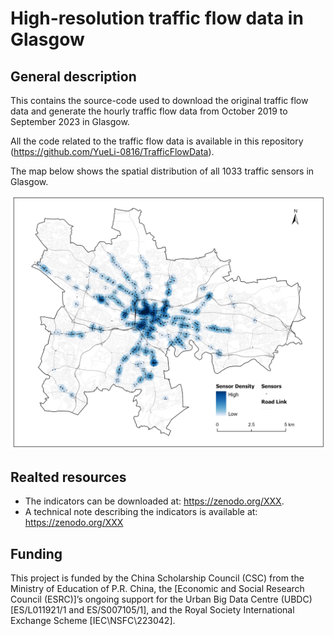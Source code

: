 # High-resolution traffic flow data in Glasgow

## General description

This contains the source-code used to download the original traffic flow data and generate the hourly traffic flow data from October 2019 to September 2023 in Glasgow. 

All the code related to the traffic flow data is available in this repository (<https://github.com/YueLi-0816/TrafficFlowData>).

The map below shows the spatial distribution of all 1033 traffic sensors in Glasgow.

![Traffic sensors](/plots/sensors.jpg)

## Realted resources

  * The indicators can be downloaded at: <https://zenodo.org/XXX>.
  * A technical note describing the indicators is available at: <https://zenodo.org/XXX>

## Funding 

This project is funded by the China Scholarship Council (CSC) from the Ministry of Education of P.R. China, the [Economic and Social Research Council (ESRC)]’s ongoing support for the Urban Big Data Centre (UBDC) [ES/L011921/1 and ES/S007105/1], and the Royal Society International Exchange Scheme [IEC\NSFC\223042].

